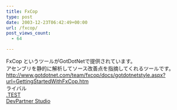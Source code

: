 ```yaml
---
title: FxCop
type: post
date: 2003-12-23T06:42:49+00:00
url: /fxcop/
post_views_count:
  - 64

---
```

FxCop というツールがGotDotNetで提供されています。  
アセンブリを静的に解析してソース改善点を指摘してくれるツールです。  
<http://www.gotdotnet.com/team/fxcop/docs/gotdotnetstyle.aspx?url=GettingStartedWithFxCop.htm>  
ライバル  
[.TEST][1]  
[DevPartner Studio][2]

 [1]: http://www.techmatrix.co.jp/asq/dotTEST/
 [2]: http://www.compuware.co.jp/products/devpartner/dev_stupro71.html
